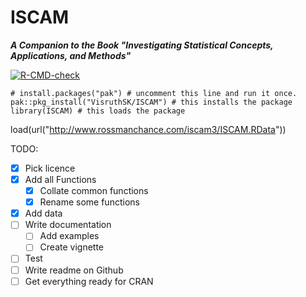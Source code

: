 ISCAM
==============
***A Companion to the Book "Investigating Statistical Concepts, Applications, and Methods"***

<!-- badges: start -->
  [![R-CMD-check](https://github.com/Vishwarrior26/ISCAM/actions/workflows/R-CMD-check.yaml/badge.svg)](https://github.com/Vishwarrior26/ISCAM/actions/workflows/R-CMD-check.yaml)
<!-- badges: end -->

```
# install.packages("pak") # uncomment this line and run it once.
pak::pkg_install("VisruthSK/ISCAM") # this installs the package
library(ISCAM) # this loads the package
```

load(url("http://www.rossmanchance.com/iscam3/ISCAM.RData"))

TODO:
- [x] Pick licence
- [x] Add all Functions
  - [x]  Collate common functions
  - [x]  Rename some functions
- [x] Add data
- [ ] Write documentation
  - [ ] Add examples
  - [ ] Create vignette
- [ ] Test
- [ ] Write readme on Github
- [ ] Get everything ready for CRAN

